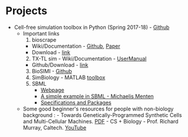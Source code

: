 # Projects

* Cell-free simulation toolbox in Python (Spring 2017-18) - [Github](https://github.com/BuildACell/txtlsim-python)
	- Important links 
		1. bioscrape  
		 - Wiki/Documentation - [Github](https://github.com/ananswam/bioscrape/wiki), [Paper](https://www.biorxiv.org/content/early/2017/03/27/121152)
		 - Download - [link](https://omictools.com/bio-circuit-stochastic-single-cell-reaction-analysis-and-parameter-estimation-tool)
		2. TX-TL sim 
		  - Wiki/Documentation - [UserManual](https://github.com/BuildACell/txtlsim/blob/master/doc/usersmanual.pdf)
	     - Github/Download - [link](https://github.com/BuildACell/txtlsim/)
		3. BioSIMI - [Github](https://github.com/MiroGasparek/BioSIMI)
		4. SimBiology - MATLAB [toolbox](https://www.mathworks.com/products/simbiology.html)
		5. SBML 
			- 	[Webpage](http://sbml.org)
			-  [A simple example in SBML - Michaelis Menten](http://sbml.org/More_Detailed_Summary_of_SBML)
			-  [Specifications and Packages](http://sbml.org/Documents/Specifications)
	-    Some good beginner's resources for people with non-biology background :
		- Towards Genetically-Programmed Synthetic Cells and Multi-Cellular Machines. [PDF](http://www.cds.caltech.edu/~murray/talks/murray_buildacell-pasadena_24Jul17.pdf)
		- CS + Biology - Prof. Richard Murray, Caltech. [YouTube](https://youtu.be/dPcObYcFU_I) 

